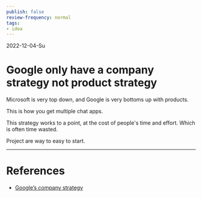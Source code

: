 ```yaml
---
publish: false
review-frequency: normal
tags:
- idea
---
```

2022-12-04-Su

# Google only have a company strategy not product strategy

Microsoft is very top down, and Google is very bottoms up with products.

This is how you get multiple chat apps.

This strategy works to a point, at the cost of people's time and effort. Which is often time wasted.

Project are way to easy to start.


---
# References
- [Google’s company strategy](https://jackiebavaro.substack.com/p/hot-take-google-has-a-company-strategy)